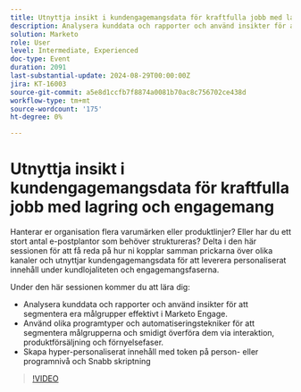 ```yaml
---
title: Utnyttja insikt i kundengagemangsdata för kraftfulla jobb med lagring och engagemang
description: Analysera kunddata och rapporter och använd insikter för att segmentera era målgrupper effektivt i Marketo Engage. Använd olika programtyper och automatiseringstekniker för att segmentera målgrupperna och smidigt överföra dem via interaktion, produktförsäljning och förnyelsefaser. Skapa hyper-personaliserat innehåll med token på person- eller programnivå och Snabb skriptning
solution: Marketo
role: User
level: Intermediate, Experienced
doc-type: Event
duration: 2091
last-substantial-update: 2024-08-29T00:00:00Z
jira: KT-16003
source-git-commit: a5e8d1ccfb7f8874a0081b70ac8c756702ce438d
workflow-type: tm+mt
source-wordcount: '175'
ht-degree: 0%

---
```



# Utnyttja insikt i kundengagemangsdata för kraftfulla jobb med lagring och engagemang

Hanterar er organisation flera varumärken eller produktlinjer? Eller har du ett stort antal e-postplantor som behöver struktureras? Delta i den här sessionen för att få reda på hur ni kopplar samman prickarna över olika kanaler och utnyttjar kundengagemangsdata för att leverera personaliserat innehåll under kundlojaliteten och engagemangsfaserna.

Under den här sessionen kommer du att lära dig:

* Analysera kunddata och rapporter och använd insikter för att segmentera era målgrupper effektivt i Marketo Engage.
* Använd olika programtyper och automatiseringstekniker för att segmentera målgrupperna och smidigt överföra dem via interaktion, produktförsäljning och förnyelsefaser.
* Skapa hyper-personaliserat innehåll med token på person- eller programnivå och Snabb skriptning

>[!VIDEO](https://video.tv.adobe.com/v/3432946/?learn=on)
